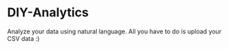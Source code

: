 # DIY-Analytics
Analyze your data using natural language. All you have to do is upload your CSV data :)
